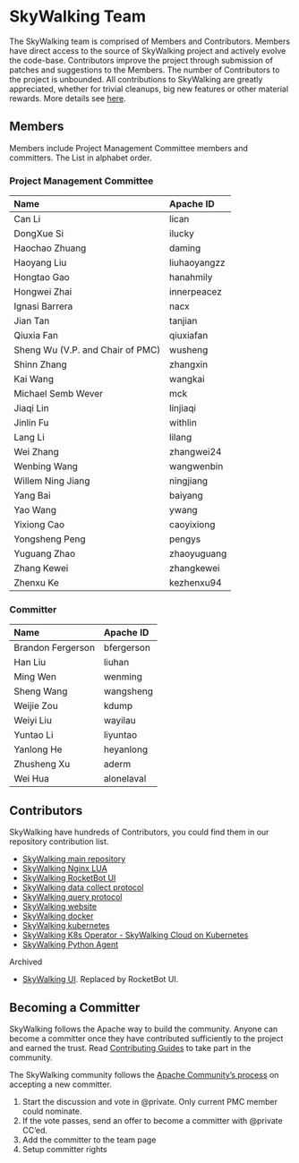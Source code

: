# SkyWalking Team

The SkyWalking team is comprised of Members and Contributors. Members have direct access to the source of SkyWalking project and actively evolve the code-base. Contributors improve the project through submission of patches and suggestions to the Members. The number of Contributors to the project is unbounded. All contributions to SkyWalking are greatly appreciated, whether for trivial cleanups, big new features or other material rewards. More details see [here](https://github.com/apache/skywalking/blob/master/docs/en/guides/README.md).

## Members

Members include Project Management Committee members and committers. The List in alphabet order.

### Project Management Committee
| Name |Apache ID|
|:---|:--|
|Can Li| lican |
|DongXue Si| ilucky |
|Haochao Zhuang| daming |
|Haoyang Liu| liuhaoyangzz |
|Hongtao Gao| hanahmily |
|Hongwei Zhai| innerpeacez |
|Ignasi Barrera| nacx |
|Jian Tan| tanjian |
|Qiuxia Fan| qiuxiafan |
|Sheng Wu (V.P. and Chair of PMC)| wusheng |
|Shinn Zhang| zhangxin |
|Kai Wang| wangkai |
|Michael Semb Wever| mck |
|Jiaqi Lin| linjiaqi |
|Jinlin Fu| withlin |
|Lang Li| lilang |
|Wei Zhang| zhangwei24 |
|Wenbing Wang| wangwenbin |
|Willem Ning Jiang| ningjiang |
|Yang Bai| baiyang |
|Yao Wang| ywang |
|Yixiong Cao| caoyixiong |
|Yongsheng Peng| pengys |
|Yuguang Zhao| zhaoyuguang |
|Zhang Kewei| zhangkewei |
|Zhenxu Ke| kezhenxu94 |

### Committer
| Name |Apache ID|
|:---|:--|
|Brandon Fergerson | bfergerson |
|Han Liu | liuhan |
|Ming Wen | wenming |
|Sheng Wang| wangsheng |
|Weijie Zou| kdump |
|Weiyi Liu | wayilau |
|Yuntao Li| liyuntao |
|Yanlong He| heyanlong |
|Zhusheng Xu| aderm |
|Wei Hua| alonelaval |


## Contributors

SkyWalking have hundreds of Contributors, you could find them in our repository contribution list.

- [SkyWalking main repository](https://github.com/apache/skywalking/graphs/contributors)
- [SkyWalking Nginx LUA](https://github.com/apache/skywalking-nginx-lua/graphs/contributors)
- [SkyWalking RocketBot UI](https://github.com/apache/skywalking-rocketbot-ui/graphs/contributors)
- [SkyWalking data collect protocol](https://github.com/apache/skywalking-data-collect-protocol/graphs/contributors)
- [SkyWalking query protocol](https://github.com/apache/skywalking-query-protocol/graphs/contributors)
- [SkyWalking website](https://github.com/apache/skywalking-website/graphs/contributors)
- [SkyWalking docker](https://github.com/apache/skywalking-docker/graphs/contributors)
- [SkyWalking kubernetes](https://github.com/apache/skywalking-kubernetes/graphs/contributors)
- [SkyWalking K8s Operator - SkyWalking Cloud on Kubernetes](https://github.com/apache/skywalking-swck/graphs/contributors)
- [SkyWalking Python Agent](https://github.com/apache/skywalking-python/graphs/contributors)

Archived

- [SkyWalking UI](https://github.com/apache/incubator-skywalking-ui/graphs/contributors). Replaced by RocketBot UI.

## Becoming a Committer

SkyWalking follows the Apache way to build the community. Anyone can become a committer once they have contributed sufficiently to the project and earned the trust. Read [Contributing Guides](https://github.com/apache/skywalking/blob/master/docs/en/guides/README.md) to take part in the community.

The SkyWalking community follows the [Apache Community’s process](http://community.apache.org/newcommitter.html) on accepting a new committer.

1. Start the discussion and vote in @private. Only current PMC member could nominate.
1. If the vote passes, send an offer to become a committer with @private CC’ed.
1. Add the committer to the team page
1. Setup committer rights
